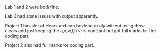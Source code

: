 Lab 1 and 2 were both fine.

Lab 3 had some issues with output apparently.

Project 1 has alot of clears and can be done easily without using those clears and just keeping the a,b,w,l,h vars constant but got full marks for the coding part.

Project 2 also had full marks for coding part.
